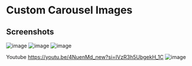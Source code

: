 # Custom Carousel Images

 ## Screenshots
![image](https://github.com/Dom58/custom-carousel/assets/33524053/21154278-731f-4961-8707-bf45b68cb426)
![image](https://github.com/Dom58/custom-carousel/assets/33524053/e7d8f665-2bca-47eb-a2f3-e34507ecaaab)
![image](https://github.com/Dom58/custom-carousel/assets/33524053/9c5f04d9-7b98-48f1-b9ae-037ebff43ff5)

Youtube https://youtu.be/4NuenMd_new?si=IVzR3h5UbgekH_1C
![image](https://github.com/Dom58/custom-carousel/assets/33524053/1101e4f3-ad43-42f2-9e8b-fecac5a05b9f)
